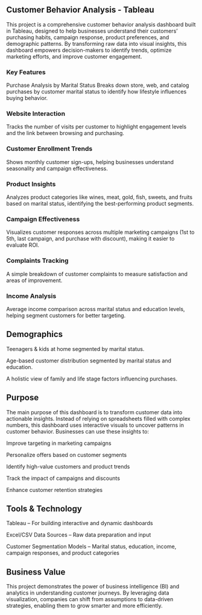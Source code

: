 ## Customer Behavior Analysis - Tableau
This project is a comprehensive customer behavior analysis dashboard built in Tableau, designed to help businesses understand their customers’ purchasing habits, campaign response, product preferences, and demographic patterns. By transforming raw data into visual insights, this dashboard empowers decision-makers to identify trends, optimize marketing efforts, and improve customer engagement.

### Key Features

Purchase Analysis by Marital Status
Breaks down store, web, and catalog purchases by customer marital status to identify how lifestyle influences buying behavior.

### Website Interaction
Tracks the number of visits per customer to highlight engagement levels and the link between browsing and purchasing.

### Customer Enrollment Trends
Shows monthly customer sign-ups, helping businesses understand seasonality and campaign effectiveness.

### Product Insights
Analyzes product categories like wines, meat, gold, fish, sweets, and fruits based on marital status, identifying the best-performing product segments.

### Campaign Effectiveness
Visualizes customer responses across multiple marketing campaigns (1st to 5th, last campaign, and purchase with discount), making it easier to evaluate ROI.

### Complaints Tracking
A simple breakdown of customer complaints to measure satisfaction and areas of improvement.

### Income Analysis
Average income comparison across marital status and education levels, helping segment customers for better targeting.

## Demographics

Teenagers & kids at home segmented by marital status.

Age-based customer distribution segmented by marital status and education.

A holistic view of family and life stage factors influencing purchases.

## Purpose

The main purpose of this dashboard is to transform customer data into actionable insights. Instead of relying on spreadsheets filled with complex numbers, this dashboard uses interactive visuals to uncover patterns in customer behavior. Businesses can use these insights to:

Improve targeting in marketing campaigns

Personalize offers based on customer segments

Identify high-value customers and product trends

Track the impact of campaigns and discounts

Enhance customer retention strategies

## Tools & Technology

Tableau – For building interactive and dynamic dashboards

Excel/CSV Data Sources – Raw data preparation and input

Customer Segmentation Models – Marital status, education, income, campaign responses, and product categories

## Business Value

This project demonstrates the power of business intelligence (BI) and analytics in understanding customer journeys. By leveraging data visualization, companies can shift from assumptions to data-driven strategies, enabling them to grow smarter and more efficiently.
